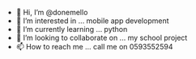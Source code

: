 - 👋 Hi, I’m @donemello
- 👀 I’m interested in ... mobile app development
- 🌱 I’m currently learning ... python
- 💞️ I’m looking to collaborate on ... my school project
- 📫 How to reach me ... call me on 0593552594

<!---
donemello/donemello is a ✨ special ✨ repository because its `README.md` (this file) appears on your GitHub profile.
You can click the Preview link to take a look at your changes.
--->

